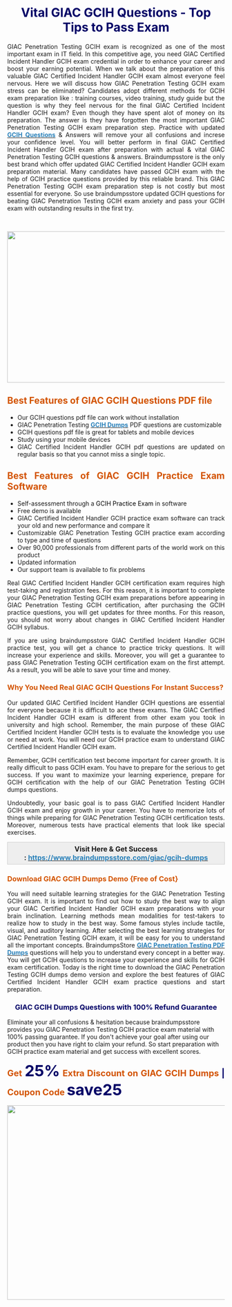 <h1 style="text-align: center;"><span style="color:#000066;"><strong>Vital GIAC GCIH Questions - Top Tips to Pass Exam</strong></span></h1>

<p style="text-align: justify;">GIAC Penetration Testing GCIH exam is recognized as one of the most important exam in IT field. In this competitive age, you need GIAC Certified Incident Handler GCIH exam credential in order to enhance your career and boost your earning potential. When we talk about the preparation of this valuable GIAC Certified Incident Handler GCIH exam almost everyone feel nervous. Here we will discuss how GIAC Penetration Testing GCIH exam stress can be eliminated? Candidates adopt different methods for GCIH exam preparation like : training courses, video training, study guide but the question is why they feel nervous for the final GIAC Certified Incident Handler GCIH exam? Even though they have spent alot of money on its preparation. The answer is they have forgotten the most important GIAC Penetration Testing GCIH exam preparation step. Practice with updated <strong><a href="https://www.braindumpsstore.com/giac/gcih-dumps"><span style="color:#2980b9;">GCIH Questions</span></a></strong> & Answers will remove your all confusions and increse your confidence level. You will better perform in final GIAC Certified Incident Handler GCIH exam after preparation with actual & vital GIAC Penetration Testing GCIH questions & answers. Braindumpsstore is the only best brand which offer updated GIAC Certified Incident Handler GCIH exam preparation material. Many candidates have passed GCIH exam with the help of GCIH practice questions provided by this reliable brand. This GIAC Penetration Testing GCIH exam preparation step is not costly but most essential for everyone. So use braindumpsstore updated GCIH questions for beating GIAC Penetration Testing GCIH exam anxiety and pass your GCIH exam with outstanding results in the first try. </p>

<p style="text-align: justify;"> </p>

<p style="text-align: center;"><a href="https://www.braindumpsstore.com/giac/gcih-dumps"><img alt="" src="https://i.imgur.com/HCTn3Ym.jpg" style="width: 750px; height: 350px;" /></a></p>

<h2 style="text-align: justify;"><strong><span style="color:#d35400;">Best Features of GIAC GCIH Questions PDF file</span></strong></h2>

<ul>
	<li style="text-align: justify;">Our GCIH questions pdf file can work without installation</li>
	<li style="text-align: justify;">GIAC Penetration Testing <strong><a href="https://www.braindumpsstore.com/giac/gcih-dumps"><span style="color:#2980b9;">GCIH Dumps</span></a></strong> PDF questions are customizable</li>
	<li style="text-align: justify;"> GCIH questions pdf file is great for tablets and mobile devices</li>
	<li style="text-align: justify;">Study using your mobile devices</li>
	<li style="text-align: justify;">GIAC Certified Incident Handler GCIH pdf questions are updated on regular basis so that you cannot miss a single topic.</li>
</ul>

<h2 style="text-align: justify;"><strong><span style="color:#d35400;">Best Features of GIAC GCIH Practice Exam Software</span></strong></h2>

<ul>
	<li style="text-align: justify;">Self-assessment through a <span style="color:#000000;">GCIH Practice Exam</span> in software</li>
	<li style="text-align: justify;">Free demo is available</li>
	<li style="text-align: justify;">GIAC Certified Incident Handler GCIH practice exam software can track your old and new performance and compare it</li>
	<li style="text-align: justify;">Customizable GIAC Penetration Testing GCIH practice exam according to type and time of questions</li>
	<li style="text-align: justify;">Over 90,000 professionals from different parts of the world work on this product</li>
	<li style="text-align: justify;">Updated information</li>
	<li style="text-align: justify;">Our support team is available to fix problems </li>
</ul>

<p style="text-align: justify;">Real GIAC Certified Incident Handler GCIH certification exam requires high test-taking and registration fees. For this reason, it is important to complete your GIAC Penetration Testing GCIH exam preparations before appearing in GIAC Penetration Testing GCIH certification, after purchasing the GCIH practice questions, you will get updates for three months. For this reason, you should not worry about changes in GIAC Certified Incident Handler GCIH syllabus.</p>

<p style="text-align: justify;">If you are using braindumpsstore GIAC Certified Incident Handler GCIH practice test, you will get a chance to practice tricky questions. It will increase your experience and skills. Moreover, you will get a guarantee to pass GIAC Penetration Testing GCIH certification exam on the first attempt. As a result, you will be able to save your time and money.</p>

<h3 style="text-align: justify;"><strong><span style="color:#d35400;">Why You Need Real GIAC GCIH Questions For Instant Success?</span></strong></h3>

<p style="text-align: justify;">Our updated GIAC Certified Incident Handler GCIH questions are essential for everyone because it is difficult to ace these exams. The GIAC Certified Incident Handler GCIH exam is different from other exam you took in university and high school. Remember, the main purpose of these GIAC Certified Incident Handler GCIH tests is to evaluate the knowledge you use or need at work. You will need our GCIH practice exam to understand GIAC Certified Incident Handler GCIH exam.</p>

<p style="text-align: justify;">Remember, GCIH certification test become important for career growth. It is really difficult to pass GCIH exam. You have to prepare for the serious to get success. If you want to maximize your learning experience, prepare for GCIH certification with the help of our GIAC Penetration Testing GCIH dumps questions.</p>

<p style="text-align: justify;">Undoubtedly, your basic goal is to pass GIAC Certified Incident Handler GCIH exam and enjoy growth in your career. You have to memorize lots of things while preparing for GIAC Penetration Testing GCIH certification tests. Moreover, numerous tests have practical elements that look like special exercises.</p>

<div style="background: rgb(238, 238, 238); border: 1px solid rgb(204, 204, 204); padding: 5px 10px; text-align: center;"><span style="font-size:16px;"><strong>Visit Here & Get Success : <a href="https://www.braindumpsstore.com/giac/gcih-dumps"><span style="color:#2980b9;">https://www.braindumpsstore.com/giac/gcih-dumps</span></a></strong></span></div>

<h3 style="text-align: justify;"><strong><span style="color:#d35400;">Download GIAC GCIH Dumps Demo {Free of Cost}</span></strong></h3>

<p style="text-align: justify;">You will need suitable learning strategies for the GIAC Penetration Testing GCIH exam. It is important to find out how to study the best way to align your GIAC Certified Incident Handler GCIH exam preparations with your brain inclination. Learning methods mean modalities for test-takers to realize how to study in the best way. Some famous styles include tactile, visual, and auditory learning. After selecting the best learning strategies for GIAC Penetration Testing GCIH exam, it will be easy for you to understand all the important concepts. BraindumpsStore <strong><a href="https://www.braindumpsstore.com/giac/giac-penetration-testing-pdf-dumps"><span style="color:#2980b9;">GIAC Penetration Testing PDF Dumps</span></a></strong> questions will help you to understand every concept in a better way. You will get GCIH questions to increase your experience and skills for GCIH exam certification. Today is the right time to download the GIAC Penetration Testing GCIH dumps demo version and explore the best features of GIAC Certified Incident Handler GCIH exam practice questions and start preparation.</p>

<h3 style="text-align: center;"><span style="color:#000066;"><strong>GIAC GCIH Dumps Questions with 100% Refund Guarantee</strong></span></h3>

<p>Eliminate your all confusions & hesitation because braindumpsstore provides you GIAC Penetration Testing GCIH practice exam material with 100% passing guarantee. If you don't achieve your goal after using our product then you have right to claim your refund. So start preparation with GCIH practice exam material and get success with excellent scores.</p>

<p style="text-align: justify;"><span style="color:#d35400;"><strong><span style="font-size:20px;">Get </span></strong></span><span style="color:#000066;"><strong><span style="font-size:36px;">25%</span></strong></span><span style="color:#d35400;"><strong><span style="font-size:20px;"> Extra Discount on GIAC GCIH Dumps </span></strong></span><span style="color:#000066;"><strong><span style="font-size:20px;">|</span></strong></span><span style="color:#d35400;"><strong><span style="font-size:20px;"> Coupon Code </span></strong></span><span style="color:#000066;"><strong><span style="font-size:36px;">save25</span></strong></span></p>

<p style="text-align: center;"><a href="https://www.braindumpsstore.com/giac-dumps"><img alt="" src="https://i.imgur.com/1qCmvlm.jpg" style="width: 800px; height: 450px;" /></a></p>
